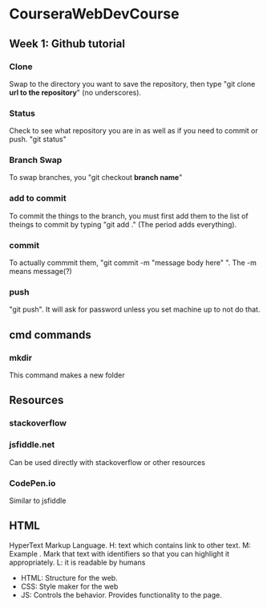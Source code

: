 # CourseraWebDevCourse
## Week 1: Github tutorial
### Clone
Swap to the directory you want to save the repository, then type "git clone __url to the repository__" (no underscores).
### Status
Check to see what repository you are in as well as if you need to commit or push. "git status"
### Branch Swap
To swap branches, you "git checkout __branch name__"
### add to commit
To commit the things to the branch, you must first add them to the list of theings to commit by typing "git add ." (The period adds everything).
### commit
To actually commmit them, "git commit -m "message body here" ".
The -m means message(?)
### push
"git push". It will ask for password unless you set machine up to not do that.


## cmd commands
### mkdir
This command makes a new folder

## Resources
### stackoverflow
### jsfiddle.net 
Can be used directly with stackoverflow or other resources

### CodePen.io
Similar to jsfiddle

## HTML
HyperText Markup Language.
H: text which contains link to other text.
M: Example <title> Text</title>. Mark that text with identifiers so that you can highlight it appropriately.
L: it is readable by humans

* HTML: Structure for the web.
* CSS: Style maker for the web
* JS: Controls the behavior. Provides functionality to the page.